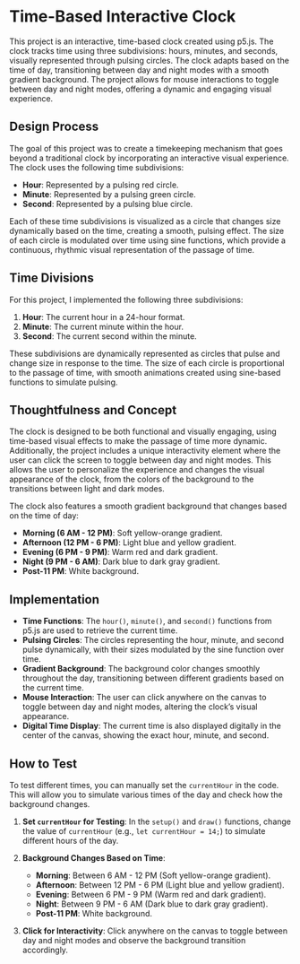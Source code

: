 # Time-Based Interactive Clock

This project is an interactive, time-based clock created using p5.js. The clock tracks time using three subdivisions: hours, minutes, and seconds, visually represented through pulsing circles. The clock adapts based on the time of day, transitioning between day and night modes with a smooth gradient background. The project allows for mouse interactions to toggle between day and night modes, offering a dynamic and engaging visual experience.

## Design Process

The goal of this project was to create a timekeeping mechanism that goes beyond a traditional clock by incorporating an interactive visual experience. The clock uses the following time subdivisions:

- **Hour**: Represented by a pulsing red circle.
- **Minute**: Represented by a pulsing green circle.
- **Second**: Represented by a pulsing blue circle.

Each of these time subdivisions is visualized as a circle that changes size dynamically based on the time, creating a smooth, pulsing effect. The size of each circle is modulated over time using sine functions, which provide a continuous, rhythmic visual representation of the passage of time.

## Time Divisions

For this project, I implemented the following three subdivisions:

1. **Hour**: The current hour in a 24-hour format.
2. **Minute**: The current minute within the hour.
3. **Second**: The current second within the minute.

These subdivisions are dynamically represented as circles that pulse and change size in response to the time. The size of each circle is proportional to the passage of time, with smooth animations created using sine-based functions to simulate pulsing.

## Thoughtfulness and Concept

The clock is designed to be both functional and visually engaging, using time-based visual effects to make the passage of time more dynamic. Additionally, the project includes a unique interactivity element where the user can click the screen to toggle between day and night modes. This allows the user to personalize the experience and changes the visual appearance of the clock, from the colors of the background to the transitions between light and dark modes.

The clock also features a smooth gradient background that changes based on the time of day:
- **Morning (6 AM - 12 PM)**: Soft yellow-orange gradient.
- **Afternoon (12 PM - 6 PM)**: Light blue and yellow gradient.
- **Evening (6 PM - 9 PM)**: Warm red and dark gradient.
- **Night (9 PM - 6 AM)**: Dark blue to dark gray gradient.
- **Post-11 PM**: White background.

## Implementation

- **Time Functions**: The `hour()`, `minute()`, and `second()` functions from p5.js are used to retrieve the current time.
- **Pulsing Circles**: The circles representing the hour, minute, and second pulse dynamically, with their sizes modulated by the sine function over time.
- **Gradient Background**: The background color changes smoothly throughout the day, transitioning between different gradients based on the current time.
- **Mouse Interaction**: The user can click anywhere on the canvas to toggle between day and night modes, altering the clock’s visual appearance.
- **Digital Time Display**: The current time is also displayed digitally in the center of the canvas, showing the exact hour, minute, and second.

## How to Test

To test different times, you can manually set the `currentHour` in the code. This will allow you to simulate various times of the day and check how the background changes.

1. **Set `currentHour` for Testing**: In the `setup()` and `draw()` functions, change the value of `currentHour` (e.g., `let currentHour = 14;`) to simulate different hours of the day.
2. **Background Changes Based on Time**:
   - **Morning**: Between 6 AM - 12 PM (Soft yellow-orange gradient).
   - **Afternoon**: Between 12 PM - 6 PM (Light blue and yellow gradient).
   - **Evening**: Between 6 PM - 9 PM (Warm red and dark gradient).
   - **Night**: Between 9 PM - 6 AM (Dark blue to dark gray gradient).
   - **Post-11 PM**: White background.

3. **Click for Interactivity**: Click anywhere on the canvas to toggle between day and night modes and observe the background transition accordingly.


